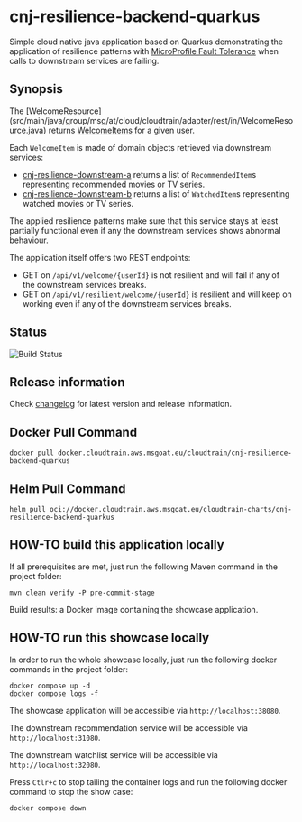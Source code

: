 # cnj-resilience-backend-quarkus

Simple cloud native java application based on Quarkus demonstrating the application of resilience patterns
with [MicroProfile Fault Tolerance](https://quarkus.pro/guides/microprofile-fault-tolerance.html) 
when calls to downstream services are failing.

## Synopsis

The [WelcomeResource] (src/main/java/group/msg/at/cloud/cloudtrain/adapter/rest/in/WelcomeResource.java) returns
[WelcomeItems](src/main/java/group/msg/at/cloud/cloudtrain/core/entity/WelcomeItems.java)
for a given user.

Each `WelcomeItem` is made of domain objects retrieved via downstream services:

* [cnj-resilience-downstream-a](https://github.com/msgoat/cnj-resilience-downstream-a/blob/main/README.md) returns a list of `RecommendedItem`s representing recommended movies or TV series.
* [cnj-resilience-downstream-b](https://github.com/msgoat/cnj-resilience-downstream-b/blob/main/README.md) returns a list of `WatchedItem`s representing watched movies or TV series.

The applied resilience patterns make sure that this service stays at least partially functional even
if any the downstream services shows abnormal behaviour.

The application itself offers two REST endpoints:

* GET on `/api/v1/welcome/{userId}` is not resilient and will fail if any of the downstream services breaks.
* GET on `/api/v1/resilient/welcome/{userId}` is resilient and will keep on working even if any of the downstream services breaks.

## Status

![Build Status](https://codebuild.eu-west-1.amazonaws.com/badges?uuid=eyJlbmNyeXB0ZWREYXRhIjoiWU4wSjF2K2Q4bllnWDZtMkN0ZlNhTHFxMzZib3c1b0FxbURGdDRhMHNEbUUzaWxmdVl0Y1lHd0RCL2UvYkVJN1FiOGx1UTZQNlpISGpzOFN4VjdmZUljPSIsIml2UGFyYW1ldGVyU3BlYyI6IldZRWZVYkt3OXdnM2lqVm4iLCJtYXRlcmlhbFNldFNlcmlhbCI6MX0%3D&branch=main)

## Release information

Check [changelog](changelog.md) for latest version and release information.

## Docker Pull Command

`docker pull docker.cloudtrain.aws.msgoat.eu/cloudtrain/cnj-resilience-backend-quarkus`

## Helm Pull Command

`helm pull oci://docker.cloudtrain.aws.msgoat.eu/cloudtrain-charts/cnj-resilience-backend-quarkus`

## HOW-TO build this application locally

If all prerequisites are met, just run the following Maven command in the project folder:

```shell 
mvn clean verify -P pre-commit-stage
```

Build results: a Docker image containing the showcase application.

## HOW-TO run this showcase locally

In order to run the whole showcase locally, just run the following docker commands in the project folder:

```shell 
docker compose up -d
docker compose logs -f 
```
The showcase application will be accessible via `http://localhost:38080`.

The downstream recommendation service will be accessible via `http://localhost:31080`.

The downstream watchlist service will be accessible via `http://localhost:32080`.

Press `Ctlr+c` to stop tailing the container logs and run the following docker command to stop the show case:

```shell 
docker compose down
```
